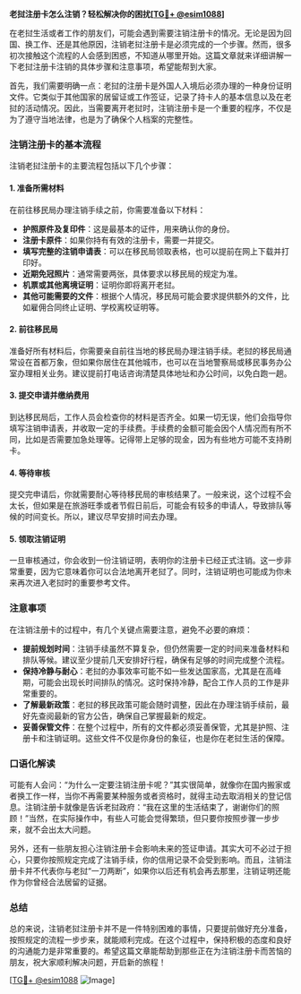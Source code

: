**老挝注册卡怎么注销？轻松解决你的困扰[[TG💪+ @esim1088](https://t.me/s/esim1088)]**

在老挝生活或者工作的朋友们，可能会遇到需要注销注册卡的情况。无论是因为回国、换工作、还是其他原因，注销老挝注册卡是必须完成的一个步骤。然而，很多初次接触这个流程的人会感到困惑，不知道从哪里开始。这篇文章就来详细讲解一下老挝注册卡注销的具体步骤和注意事项，希望能帮到大家。

首先，我们需要明确一点：老挝的注册卡是外国人入境后必须办理的一种身份证明文件。它类似于其他国家的居留证或工作签证，记录了持卡人的基本信息以及在老挝的活动情况。因此，当需要离开老挝时，注销注册卡是一个重要的程序，不仅是为了遵守当地法律，也是为了确保个人档案的完整性。

### 注销注册卡的基本流程

注销老挝注册卡的主要流程包括以下几个步骤：

#### 1. 准备所需材料

在前往移民局办理注销手续之前，你需要准备以下材料：

- **护照原件及复印件**：这是最基本的证件，用来确认你的身份。
- **注册卡原件**：如果你持有有效的注册卡，需要一并提交。
- **填写完整的注销申请表**：可以在移民局领取表格，也可以提前在网上下载并打印好。
- **近期免冠照片**：通常需要两张，具体要求以移民局的规定为准。
- **机票或其他离境证明**：证明你即将离开老挝。
- **其他可能需要的文件**：根据个人情况，移民局可能会要求提供额外的文件，比如雇佣合同终止证明、学校离校证明等。

#### 2. 前往移民局

准备好所有材料后，你需要亲自前往当地的移民局办理注销手续。老挝的移民局通常设在首都万象，但如果你居住在其他城市，也可以在当地警察局或移民事务办公室办理相关业务。建议提前打电话咨询清楚具体地址和办公时间，以免白跑一趟。

#### 3. 提交申请并缴纳费用

到达移民局后，工作人员会检查你的材料是否齐全。如果一切无误，他们会指导你填写注销申请表，并收取一定的手续费。手续费的金额可能会因个人情况而有所不同，比如是否需要加急处理等。记得带上足够的现金，因为有些地方可能不支持刷卡。

#### 4. 等待审核

提交完申请后，你就需要耐心等待移民局的审核结果了。一般来说，这个过程不会太长，但如果是在旅游旺季或者节假日前后，可能会有较多的申请人，导致排队等候的时间变长。所以，建议尽早安排时间去办理。

#### 5. 领取注销证明

一旦审核通过，你会收到一份注销证明，表明你的注册卡已经正式注销。这一步非常重要，因为它意味着你可以合法地离开老挝了。同时，注销证明也可能成为你未来再次进入老挝时的重要参考文件。

### 注意事项

在注销注册卡的过程中，有几个关键点需要注意，避免不必要的麻烦：

- **提前规划时间**：注销手续虽然不算复杂，但仍然需要一定的时间来准备材料和排队等候。建议至少提前几天安排好行程，确保有足够的时间完成整个流程。
- **保持冷静与耐心**：老挝的办事效率可能不如一些发达国家高，尤其是在高峰期，可能会出现长时间排队的情况。这时保持冷静，配合工作人员的工作是非常重要的。
- **了解最新政策**：老挝的移民政策可能会随时调整，因此在办理注销手续前，最好先查阅最新的官方公告，确保自己掌握最新的规定。
- **妥善保管文件**：在整个过程中，所有的文件都必须妥善保管，尤其是护照、注册卡和注销证明。这些文件不仅是你身份的象征，也是你在老挝生活的保障。

### 口语化解读

可能有人会问：“为什么一定要注销注册卡呢？”其实很简单，就像你在国内搬家或者换工作一样，当你不再需要某种服务或者资格时，就得主动去取消相关的登记信息。注销注册卡就像是告诉老挝政府：“我在这里的生活结束了，谢谢你们的照顾！”当然，在实际操作中，有些人可能会觉得繁琐，但只要你按照步骤一步步来，就不会出太大问题。

另外，还有一些朋友担心注销注册卡会影响未来的签证申请。其实大可不必过于担心，只要你按照规定完成了注销手续，你的信用记录不会受到影响。而且，注销注册卡并不代表你与老挝“一刀两断”，如果你以后还有机会再去那里，注销证明还能作为你曾经合法居留的证据。

### 总结

总的来说，注销老挝注册卡并不是一件特别困难的事情，只要提前做好充分准备，按照规定的流程一步步来，就能顺利完成。在这个过程中，保持积极的态度和良好的沟通能力是非常重要的。希望这篇文章能帮助到那些正在为注销注册卡而苦恼的朋友，祝大家顺利解决问题，开启新的旅程！

[[TG💪+ @esim1088](https://t.me/s/esim1088) ![Image](https://i.postimg.cc/4NQfJmqS/Snipaste-2025-05-13-00-14-12.png)]